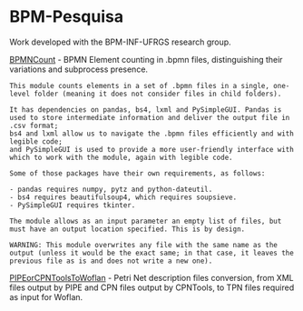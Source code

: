 # BPM-Pesquisa
Work developed with the BPM-INF-UFRGS research group.

[BPMNCount](https://github.com/Berger-DM/BPM-Pesquisa/tree/master/BPMNCount) - BPMN Element counting in .bpmn files, distinguishing their variations and subprocess presence.

    This module counts elements in a set of .bpmn files in a single, one-level folder (meaning it does not consider files in child folders).

    It has dependencies on pandas, bs4, lxml and PySimpleGUI. Pandas is used to store intermediate information and deliver the output file in .csv format; 
    bs4 and lxml allow us to navigate the .bpmn files efficiently and with legible code; 
    and PySimpleGUI is used to provide a more user-friendly interface with which to work with the module, again with legible code.

    Some of those packages have their own requirements, as follows:

    - pandas requires numpy, pytz and python-dateutil.
    - bs4 requires beautifulsoup4, which requires soupsieve.
    - PySimpleGUI requires tkinter.

    The module allows as an input parameter an empty list of files, but must have an output location specified. This is by design.

    WARNING: This module overwrites any file with the same name as the output (unless it would be the exact same; in that case, it leaves the previous file as is and does not write a new one).

[PIPEorCPNToolsToWoflan](https://github.com/Berger-DM/BPM-Pesquisa/tree/master/PIPEtoWoflan) - Petri Net description files conversion, from XML files output by PIPE and CPN files output by CPNTools, to TPN files required as input for Woflan.
